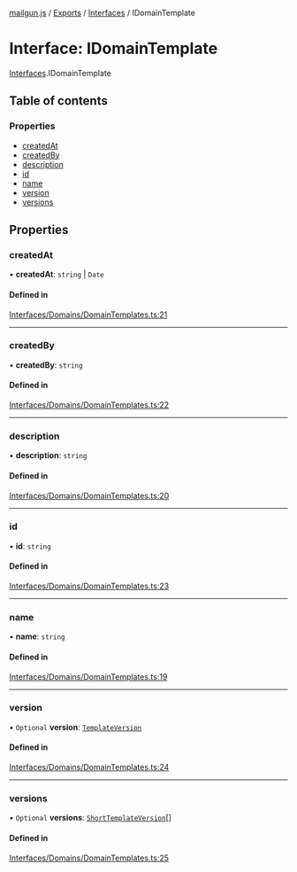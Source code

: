 [mailgun.js](../README.md) / [Exports](../modules.md) / [Interfaces](../modules/Interfaces.md) / IDomainTemplate

# Interface: IDomainTemplate

[Interfaces](../modules/Interfaces.md).IDomainTemplate

## Table of contents

### Properties

- [createdAt](Interfaces.IDomainTemplate.md#createdat)
- [createdBy](Interfaces.IDomainTemplate.md#createdby)
- [description](Interfaces.IDomainTemplate.md#description)
- [id](Interfaces.IDomainTemplate.md#id)
- [name](Interfaces.IDomainTemplate.md#name)
- [version](Interfaces.IDomainTemplate.md#version)
- [versions](Interfaces.IDomainTemplate.md#versions)

## Properties

### createdAt

• **createdAt**: `string` \| `Date`

#### Defined in

[Interfaces/Domains/DomainTemplates.ts:21](https://github.com/mailgun/mailgun.js/blob/bbdf081/lib/Interfaces/Domains/DomainTemplates.ts#L21)

___

### createdBy

• **createdBy**: `string`

#### Defined in

[Interfaces/Domains/DomainTemplates.ts:22](https://github.com/mailgun/mailgun.js/blob/bbdf081/lib/Interfaces/Domains/DomainTemplates.ts#L22)

___

### description

• **description**: `string`

#### Defined in

[Interfaces/Domains/DomainTemplates.ts:20](https://github.com/mailgun/mailgun.js/blob/bbdf081/lib/Interfaces/Domains/DomainTemplates.ts#L20)

___

### id

• **id**: `string`

#### Defined in

[Interfaces/Domains/DomainTemplates.ts:23](https://github.com/mailgun/mailgun.js/blob/bbdf081/lib/Interfaces/Domains/DomainTemplates.ts#L23)

___

### name

• **name**: `string`

#### Defined in

[Interfaces/Domains/DomainTemplates.ts:19](https://github.com/mailgun/mailgun.js/blob/bbdf081/lib/Interfaces/Domains/DomainTemplates.ts#L19)

___

### version

• `Optional` **version**: [`TemplateVersion`](../modules.md#templateversion)

#### Defined in

[Interfaces/Domains/DomainTemplates.ts:24](https://github.com/mailgun/mailgun.js/blob/bbdf081/lib/Interfaces/Domains/DomainTemplates.ts#L24)

___

### versions

• `Optional` **versions**: [`ShortTemplateVersion`](../modules.md#shorttemplateversion)[]

#### Defined in

[Interfaces/Domains/DomainTemplates.ts:25](https://github.com/mailgun/mailgun.js/blob/bbdf081/lib/Interfaces/Domains/DomainTemplates.ts#L25)
